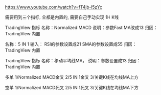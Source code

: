 https://www.youtube.com/watch?v=fT4jb-I5zYc


需要用到三个指标, 全都是内置的, 需要自己手动实现
1H K线


TradingView 指标
名称：Normalized MACD
说明：参数Fast MA改成13
归因：TradingView 内置

名称：5 IN 1
输入： RSI的参数设置成21
            SMA的参数设置成55
归因：TradingView 内置

TradingView 指标
名称：移动平均线MA，
说明：参数设置成13
归因：TradingView 内置

多单
1/Normalized MACD金叉
2/5 IN 1金叉
3/关键K线在均线MA上方




空单
1/Normalized MACD死叉
2/5 IN 1死叉
3/关键K线在均线MA下方


